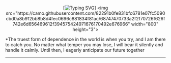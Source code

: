 <div align="center">

[![Typing SVG](https://readme-typing-svg.demolab.com/?font=Fira+Code&pause=1000&color=F70000&random=false&width=435&lines=%C4%90%E1%BA%A1i+ka+H%C6%B0nglunna+%C4%91z+nh%E1%BA%A5t+%C4%91%E1%BB%9Di+em.)]
<img src="https://camo.githubusercontent.com/82291b0fe831bfc6781e07fc5090cbd0a8b912bb8b8d4fec0696c881834f81ac/68747470733a2f2f70726f626f742e6d656469612f394575424971676170492e676966"
width="800"  height="3">

</div>

*The truest form of dependence in the world is when you try, and I am there to catch you. No matter what temper you may lose, I will bear it silently and handle it calmly. Until then, I eagerly anticipate our future together

----------
```golang

```

<div align="center">
<img src="https://camo.githubusercontent.com/82291b0fe831bfc6781e07fc5090cbd0a8b912bb8b8d4fec0696c881834f81ac/68747470733a2f2f70726f626f742e6d656469612f394575424971676170492e676966"
width="800"  height="3">

</div>
